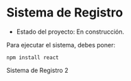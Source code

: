 <!--Markdown -->
<h1>Sistema de Registro</h1>

- Estado del proyecto: En construcción.

Para ejecutar el sistema, debes poner: 

```npm install react```

Sistema de Registro 2
